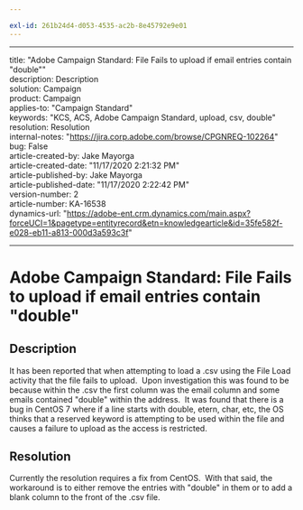 ```yaml
---

exl-id: 261b24d4-d053-4535-ac2b-8e45792e9e01
---
```

---

title: "Adobe Campaign Standard: File Fails to upload if email entries contain \"double\""  
description: Description  
solution: Campaign  
product: Campaign  
applies-to: "Campaign Standard"  
keywords: "KCS, ACS, Adobe Campaign Standard, upload, csv, double"  
resolution: Resolution  
internal-notes: "https://jira.corp.adobe.com/browse/CPGNREQ-102264"  
bug: False  
article-created-by: Jake Mayorga  
article-created-date: "11/17/2020 2:21:32 PM"  
article-published-by: Jake Mayorga  
article-published-date: "11/17/2020 2:22:42 PM"  
version-number: 2  
article-number: KA-16538  
dynamics-url: "https://adobe-ent.crm.dynamics.com/main.aspx?forceUCI=1&pagetype=entityrecord&etn=knowledgearticle&id=35fe582f-e028-eb11-a813-000d3a593c3f"

---

# Adobe Campaign Standard: File Fails to upload if email entries contain "double"

## Description

It has been reported that when attempting to load a .csv using the File Load activity that the file fails to upload.  Upon investigation this was found to be because within the .csv the first column was the email column and some emails contained "double" within the address.  It was found that there is a bug in CentOS 7 where if a line starts with double, etern, char, etc, the OS thinks that a reserved keyword is attempting to be used within the file and causes a failure to upload as the access is restricted.

## Resolution

Currently the resolution requires a fix from CentOS.  With that said, the workaround is to either remove the entries with "double" in them or to add a blank column to the front of the .csv file.
